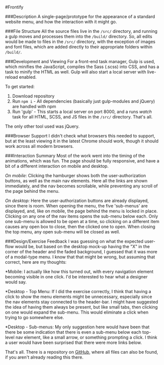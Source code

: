 
#Frontify


###Description
A single-page/prototype for the appearance of a standard website menu, and how the interaction with it might go.


###File Structure
All the source files live in the `/src/` directory, and running a gulp moves and processes them into the `/build/` directory.  So, all edits would be made to files in the `/src/` directory, with the exception of images and font files, which are added directly to their appropriate folders within `/build/`.


###Development and Viewing
For a front-end task manager, Gulp is used, which minifies the JavaScript, compiles the Sass (.scss) into CSS, and has a task to minify the HTML as well.  Gulp will also start a local server with live-reload enabled.

To get started:
1. Download repository
2. Run `npm i` - All dependencies (basically just gulp-modules and jQuery) are handled with npm
3. Run 'gulp' - This starts a local server on port 8000, and a runs *watch* task for all HTML, SCSS, and JS files in the `/src/` directory.
That's all.

The only other tool used was jQuery.


###Browser Support
I didn't check what browsers this needed to support, but at the least viewing it in the latest Chrome should work, though it should work across all modern browsers.


###Interaction Summary
Most of the work went into the timing of the animations, which was fun. The page should be fully responsive, and have a bit of a different interaction on mobile and desktop.

*On mobile*: Clicking the hamburger shows both the user-authorization buttons, as well as the main nav elements. Here all the links are shown immediately, and the nav becomes scrollable, while preventing any scroll of the page behind the menu.

*On desktop:* Here the user-authorization buttons are already displayed, since there is room. When opening the menu, the five 'sub-menus' are displayed, and, like on mobile, the page behind the menu is locked in place. Clicking on any one of the nav items opens the sub-menu below each. Only one sub-menu is allowed to be open at a time, so clicking on a different item causes any open box to close, then the clicked one to open. When closing the top menu, any open sub-menu will be closed as well.


###Design/Exercise Feedback
I was guessing on what the expected user-flow would be, but based on the desktop mock-up having the "X" in the corner of the header and the faded background, I guessed that it was more of a modal-type menu. I know that that might be wrong, but assuming that correct, here are my thoughts:

*Mobile: I actually like how this turned out, with every navigation element becoming visible in one click. I'd be interested to hear what a designer would say.

*Desktop - Top Menu: If I did the exercise correctly, I think that having a click to show the menu elements might be unnecessary, especially since the nav elements stay connected to the header-bar. I might have suggested the idea of having them always be present, but like small tabs, then clicking on one would expand the sub-menu. This would eliminate a click when trying to go somewhere else.

*Desktop - Sub-menus: My only suggestion here would have been that there be some indication that there is even a sub-menu below each top-level nav element, like a small arrow, or something prompting a click. I think a user would have been surprised that there were more links below.


That's all. There is a repository on [GitHub](http://www.github.com/jdalton308/frontify), where all files can also be found, if you aren't already reading this there.